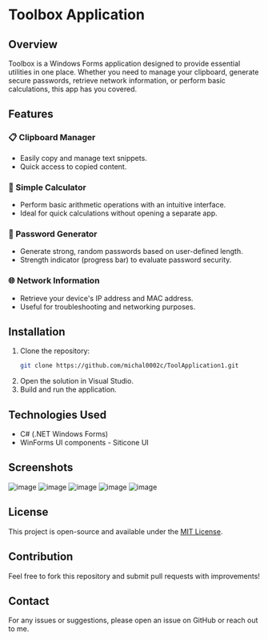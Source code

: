 # Toolbox Application
## Overview
Toolbox is a Windows Forms application designed to provide essential utilities in one place. Whether you need to manage your clipboard, generate secure passwords, retrieve network information, or perform basic calculations, this app has you covered.

## Features

### 📋 Clipboard Manager
- Easily copy and manage text snippets.
- Quick access to copied content.

### 🧮 Simple Calculator
- Perform basic arithmetic operations with an intuitive interface.
- Ideal for quick calculations without opening a separate app.

### 🔑 Password Generator
- Generate strong, random passwords based on user-defined length.
- Strength indicator (progress bar) to evaluate password security.

### 🌐 Network Information
- Retrieve your device's IP address and MAC address.
- Useful for troubleshooting and networking purposes.

## Installation
1. Clone the repository:
   ```sh
   git clone https://github.com/michal0002c/ToolApplication1.git
   ```
2. Open the solution in Visual Studio.
3. Build and run the application.

## Technologies Used
- C# (.NET Windows Forms)
- WinForms UI components - Siticone UI


## Screenshots
![image](https://github.com/user-attachments/assets/7128cc34-d8e4-4562-9a6a-08befc9ffe53)
![image](https://github.com/user-attachments/assets/f664a3f7-6c66-49e4-961f-882f40f34031)
![image](https://github.com/user-attachments/assets/6440a7dd-8155-426a-9eb6-b5fb490ef662)
![image](https://github.com/user-attachments/assets/0fd9d804-2929-4a93-8eda-36811016aa0c)
![image](https://github.com/user-attachments/assets/c18946ea-7284-44da-860e-1f6a5e6c9049)



## License
This project is open-source and available under the [MIT License](LICENSE).

## Contribution
Feel free to fork this repository and submit pull requests with improvements!

## Contact
For any issues or suggestions, please open an issue on GitHub or reach out to me.

